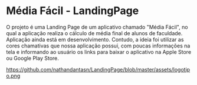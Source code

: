 # Média Fácil - LandingPage

O projeto é uma Landing Page de um aplicativo chamado "Média Fácil", no qual a aplicação realiza  o cálculo de média final de alunos de faculdade. Aplicação ainda está em desenvolvimento. Contudo, a ideia foi utilizar as cores chamativas que nossa aplicação possui, com poucas informações na tela e informando ao usuário os links para baixar o aplicativo na Apple Store ou Google Play Store.

https://github.com/nathandantasn/LandingPage/blob/master/assets/logotipo.png

